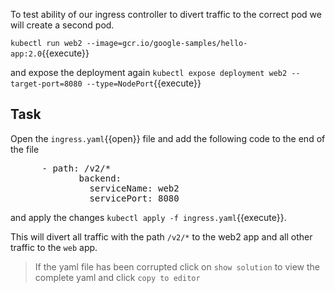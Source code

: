 To test ability of our ingress controller to divert traffic to the correct pod we will create a second pod.

`kubectl run web2 --image=gcr.io/google-samples/hello-app:2.0`{{execute}}

and expose the deployment again `kubectl expose deployment web2 --target-port=8080 --type=NodePort`{{execute}}

## Task

Open the `ingress.yaml`{{open}} file and add the following code to the end of the file
<pre>      - path: /v2/*
             backend:
               serviceName: web2
               servicePort: 8080</pre>
               
and apply the changes `kubectl apply -f ingress.yaml`{{execute}}.

This will divert all traffic with the path `/v2/*` to the web2 app and all other traffic to the `web` app.

>If the yaml file has been corrupted click on `show solution` to view the complete yaml and click `copy to editor`